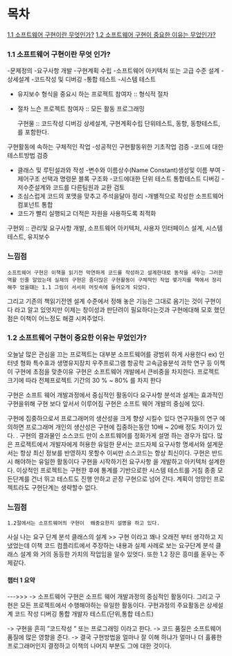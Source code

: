 # 목차
[1.1  소프트웨어 구현이란 무엇인가?](###-1.1-소프트웨어-구현이란-무엇-인가?)
[1.2 소프트웨어 구현이 중요한 이유는 무었인가?](###-1.2-소프트웨어-구현이-중요한-이유는-무었인가?)




### 1.1 소프트웨어 구현이란 무엇 인가?
  
-문제정의
-요구사항 개발
-구현계획 수립
-소프트웨어 아키텍처 또는 고급 수준 설계
-상세설계
-코드작성 및 디버깅
-통합 테스트
-시스템 테스트
- 유지보수 형식을 중요시 하는 프로젝트 참여자  :: 형식적 절차
- 절차 느슨 프로젝트 참여자 :: 모든 활동 프로그래밍

  구현물 :: 코드작성 디버깅
    상세설계, 구현계획수립 단위테스트, 동향, 동향테스트, 를 포함한다.

구현활동에 속하는 구체적인 작업
	-성공적인 구현활동위한 기초작업 검증
-코드에 대한 테스트방법 검증
- 클래스 및 루틴설과와 작성
-변수와 이름상수(Name Constant)생성및 이름 부여 
-제어구조 선택과 명령문 블록 구조화
-코드에대한 단위 테스트 통합테스트 디버깅
-저수준설계와 코드를 다른팀원과 교환 검토
- 조심스럽게 코드의 포맷을 맞추고 주석을달아 정리
-개별적으로 작성한 소프트웨어 컴포넌트 통합
- 코드가 빨리 실행되고 더적은 자원을 사용하도록 최적화


구현외 :: 관리및 요구사항 개발,  소프트웨어 아키텍처, 사용자 인터페이스 설계, 
시스템 테스트, 유지보수




### 느낌점
	소프트웨어 구현은 이책을 읽기전 막연하게 코드를 작성하고 설계한대로 동작을 세우는 그러한 역활 인줄 알았는데 실제의 구현은 좀더많은 구현활동이 구체적인 작업 몇가지를 책에서 정리 해주 었을떄는 1.1 그림이 서서히 머릿속에 들어오게 되었다.
  그리고 기존의 책읽기전엔 설계 수준에서 정해 놓은 기능은 그대로 옴기는 것이 구현이다 라고 알고 있엇지만 이제는 창이성과 판단려이 필요하다는것과 구현에대해 모호 했던 점은 이책이 어느정도 해결 시켜주었다.


### 1.2 소프트웨어 구현이 중요한 이유는 무었인가?

오늘날 많은 관심을 끄는 프로젝트는 대부분 소프트웨어를 광범위 하게 사용한다
 ex) 인터넷 형화 특수효과 생명유지장치 우주프로그램 항공학 고속금융분석 과학 연구 등
이책이 구현에 초점을 맞춘이유 
구현은 소프트웨어 개발에서 큰비중을 차지한다.
프로젝트 크기에 따라 전체프로젝트 기간의 30 % ~   80% 를 차지 한다

구현은 소프트 웨어  개발과정에서 중심적인 활동이다
요구사항 분석과 설계는 효과적인 구현을위해 구현 보다 앞서서 이루어짐
구현은 소프트 웨어 개발의 중심에 있다.

구현에 집중하으로서 프로그래머의 생산성을 크게 향샹 시킬수 있다
연구자들의 연구 에 의하면 프로그래머 개인의 생산성은 구현에 집중하는동안 10배  ~ 20배 정도 차이가 있다.
.
구현의 결과물인 소스코드 만이 소프트웨어를 정화가게 설명 하는 경우가 많다.
많은 프로젝트에서 개발자에게 허용한 유일한 문서는 코드자체
요구사항 명세서와 설계문서는 항상 최신 정보를 반영하지 못할수 이씨만 소스코드는 항상 최신이다.
구현은 반드시 해야하는 유일한 활동이다
구현을 시작하기전 요구사항 을 개발하고 아키텍처 설계한다.
이상적인 프로젝트는 구현한 후에 통계를 기반으로한 시스템 테스트를 거침
종종 모든단계를 건너 뛰고 테스트도 진행 안하고 곧장 구현으로 넘어 간다.
계획이 엉망인 프로젝트라도 구현단계는 생략할수 없다.

### 느낌점
	1.2절에서는 소프트웨어의 구현이  왜중요한지 설명을 하고 있다.
사실 나는 요구 단계 분석 클래스의 설계  >> 구현 이라고 꽤나 오래전 부터 생각하고 지냈었는데 이책 코드 컴플리트에서 주장하는 내용과 실제 사례로 보는 요구단계 분석
클래스 설계 와 거의 동등한 가치의 작업임을 알수 있엇다. 또한 1.2 장은 흥미를 돋우는 주제같다.





#### 챕터 1 요약 


--->>>
-> 소프트웨어 구현은 소프트 웨어 개발과정의 중심적인 활동이다. 그리고
구현은 모든 프로젝트에서 수행해야하는 유일한 활동이다.
구현과정의 주요활동은 상세설계 코드 작성 디버깅 통합 개발자 테스트(단위,통합 테스트)

-> 구현을 흔히 ”코드작성 ” 또는 프로그래밍 이라고 한다.
-> 코드 품질은 소프트웨어 품질에 많은 영향을 준다.
-> 결국 구현방법을 얼마나 잘 이해 하냐가 얼마나 더 훌륭한 프로그래머인지 결정하고 이책의 나머지 부분도 그에 대한 것이다.
